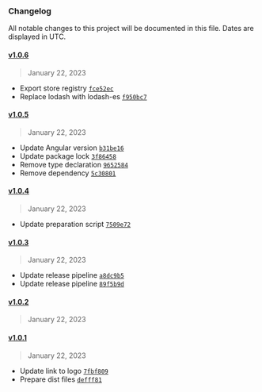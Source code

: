 ### Changelog 

 All notable changes to this project will be documented in this file. Dates are displayed in UTC.

 
#### [v1.0.6](https://github.com/PKief/angular-reactive-state/compare/v1.0.5...v1.0.6) 

> January 22, 2023 

- Export store registry [`fce52ec`](https://github.com/PKief/angular-reactive-state/commit/fce52ec)
- Replace lodash with lodash-es [`f950bc7`](https://github.com/PKief/angular-reactive-state/commit/f950bc7)
 
#### [v1.0.5](https://github.com/PKief/angular-reactive-state/compare/v1.0.4...v1.0.5) 

> January 22, 2023 

- Update Angular version [`b31be16`](https://github.com/PKief/angular-reactive-state/commit/b31be16)
- Update package lock [`3f86458`](https://github.com/PKief/angular-reactive-state/commit/3f86458)
- Remove type declaration [`9652584`](https://github.com/PKief/angular-reactive-state/commit/9652584)
- Remove dependency [`5c30801`](https://github.com/PKief/angular-reactive-state/commit/5c30801)
 
#### [v1.0.4](https://github.com/PKief/angular-reactive-state/compare/v1.0.3...v1.0.4) 

> January 22, 2023 

- Update preparation script [`7509e72`](https://github.com/PKief/angular-reactive-state/commit/7509e72)
 
#### [v1.0.3](https://github.com/PKief/angular-reactive-state/compare/v1.0.2...v1.0.3) 

> January 22, 2023 

- Update release pipeline [`a8dc9b5`](https://github.com/PKief/angular-reactive-state/commit/a8dc9b5)
- Update release pipeline [`89f5b9d`](https://github.com/PKief/angular-reactive-state/commit/89f5b9d)
 
#### [v1.0.2](https://github.com/PKief/angular-reactive-state/compare/v1.0.1...v1.0.2) 

> January 22, 2023 

 
#### [v1.0.1](https://github.com/PKief/angular-reactive-state/compare/v1.0.0...v1.0.1) 

> January 22, 2023 

- Update link to logo [`7fbf809`](https://github.com/PKief/angular-reactive-state/commit/7fbf809)
- Prepare dist files [`defff81`](https://github.com/PKief/angular-reactive-state/commit/defff81)
